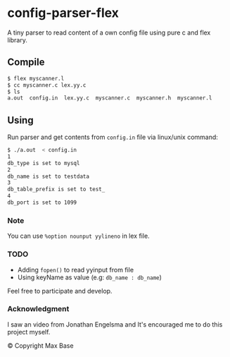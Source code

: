 # config-parser-flex

A tiny parser to read content of a own config file using pure c and flex library.

## Compile

```bash
$ flex myscanner.l
$ cc myscanner.c lex.yy.c 
$ ls
a.out  config.in  lex.yy.c  myscanner.c  myscanner.h  myscanner.l
```

## Using

Run parser and get contents from `config.in` file via linux/unix command:

```bash
$ ./a.out  < config.in 
1
db_type is set to mysql
2
db_name is set to testdata
3
db_table_prefix is set to test_
4
db_port is set to 1099
```

### Note

You can use `%option nounput yylineno` in lex file.

### TODO

- Adding `fopen()` to read yyinput from file
- Using keyName as value (e.g: `db_name : db_name`)

Feel free to participate and develop.

### Acknowledgment

I saw an video from Jonathan Engelsma and It's encouraged me to do this project myself.

© Copyright Max Base
